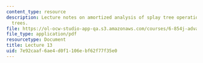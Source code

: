 ```yaml
---
content_type: resource
description: Lecture notes on amortized analysis of splay tree operations and dynamics
  trees.
file: https://ol-ocw-studio-app-qa.s3.amazonaws.com/courses/6-854j-advanced-algorithms-fall-2008/7e92caaf6ae4d0f1106ebf62f77f35e0_lect10_29.pdf
file_type: application/pdf
resourcetype: Document
title: Lecture 13
uid: 7e92caaf-6ae4-d0f1-106e-bf62f77f35e0
---
```


